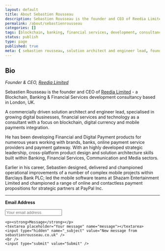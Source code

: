 ```yaml
---
layout: default
title: About Sebastien Rousseau
description: Sebastien Rousseau is the founder and CEO of Reedia Limited - a Blockchain, Banking & Financial Services development consultancy based in London, UK.
permalink: /about/sebastienrousseau
categories: []
tags: [blockchain, banking, financial services, development, consultancy, london]
status: publish
type: page
published: true
meta: { sebastien rousseau, solution architect and engineer lead, founder & ceo, reedia limited, specialised in blockchain, banking, financial services, london}
---
```


## Bio

_Founder & CEO, <a href="https://reedia.com">Reedia Limited</a>_

Sebastien Rousseau is the founder and CEO of <a href="https://reedia.com">Reedia Limited</a> - a Blockchain, Banking & Financial Services development consultancy based in London, UK.

A commercially driven solution architect and engineer lead, specialised in growing digital businesses, financial services and technology as a consultant with a focus on blockchain, digital currency and mobile payments integration.

He has been developing Financial and Digital Payment products for numerous years working with brands, banks, online payment service providers and payment gateway. With an highly developed strategic leadership, cross-platform product design and solution architecture skills built within Banking, Financial Services, Communication and Media sectors.

Earlier in his career, Sebastien designed, delivered and championed operational improvements of a number of complex mobile projects within Barclays Bank PLC; led the mobile software teams at Shazam Entertainment Limited and championed a range of online and contactless payment propositions for strategic partners at PayPal Inc.

<hr />

  <form id="contactform" method="POST" action="https://formspree.io/hello@sebastienrousseau.co.uk">
    <p><strong>Email Address</strong></p>
    <input type="email" name="_replyto" placeholder="Your email address" />

    <p><strong>Message</strong></p>
    <textarea placeholder="Your message" name="message"></textarea>
    <input type="hidden" name="_subject" value="New message from sebastienrousseau.co.uk" />
    <br />
    <input type="submit" value="Submit" />
  </form>
